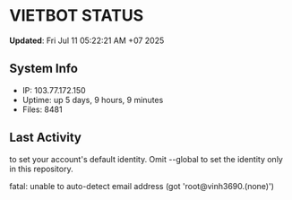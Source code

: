# VIETBOT STATUS
**Updated**: Fri Jul 11 05:22:21 AM +07 2025

## System Info
- IP: 103.77.172.150
- Uptime: up 5 days, 9 hours, 9 minutes
- Files: 8481

## Last Activity

to set your account's default identity.
Omit --global to set the identity only in this repository.

fatal: unable to auto-detect email address (got 'root@vinh3690.(none)')
